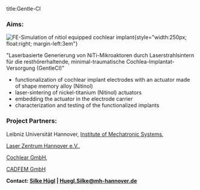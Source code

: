 title:Gentle-CI


### Aims:
![FE-Simulation of nitiol equipped cochlear implant](gentleci/gentleci1.png){style="width:250px; float:right; margin-left:3em"}

"Laserbasierte Generierung von NiTi-Mikroaktoren durch Laserstrahlsintern für die resthörerhaltende, minimal-traumatische Cochlea-Implantat-Versorgung (GentleCI)"
	
- functionalization of cochlear implant electrodes with an actuator made of shape memory alloy (Nitinol)
- laser-sintering of nickel-titanium (Nitinol) actuators
- embedding the actuator in the electrode carrier
- characterization and testing of the functionalized implants




### Project Partners: 

Leibniz Universität Hannover, [Institute of Mechatronic Systems](http://www.imes.uni-hannover.de/institut.html?&L=1 "Institute of Mechatronic Systems"),
	
[Laser Zentrum Hannover e.V.](http://www.lzh.de/en "LZH"),
	
[Cochlear GmbH](http://www.cochlear.com "Cochlear GmbH"),
	
[CADFEM GmbH](http://www.cadfem.de/ "CADFEM GmbH")



**Contact: 
[Silke Hügl](http://www.vianna.de/01_workgroups/majdani/staff/silke.html) | Huegl.Silke@mh-hannover.de**
